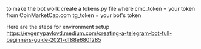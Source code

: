 to make the bot work create a tokens.py file where
cmc_token = your token from CoinMarketCap.com
tg_token = your bot's token

Here are the steps for environment setup https://evgenypavlovd.medium.com/creating-a-telegram-bot-full-beginners-guide-2021-df88e680f285
